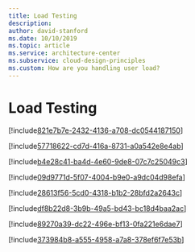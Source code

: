```yaml
---
title: Load Testing
description: 
author: david-stanford
ms.date: 10/10/2019
ms.topic: article
ms.service: architecture-center
ms.subservice: cloud-design-principles
ms.custom: How are you handling user load? 
---
```


# Load Testing

<!-- Have you done testing at expected peak load? -->
[!include[821e7b7e-2432-4136-a708-dc0544187150](./guidance/821e7b7e-2432-4136-a708-dc0544187150.md)]

<!-- Know the limits of Azure resources as it relates to your workload -->
[!include[57718622-cd7d-416a-8731-a0a542e8e4ab](./guidance/57718622-cd7d-416a-8731-a0a542e8e4ab.md)]

<!-- Understand the user load the system can handle -->
[!include[b4e28c41-ba4d-4e60-9de8-07c7c25049c3](./guidance/b4e28c41-ba4d-4e60-9de8-07c7c25049c3.md)]

<!-- Know base & peak loads -->
[!include[09d9771d-5f07-4004-b9e0-a9dc04d98efa](./guidance/09d9771d-5f07-4004-b9e0-a9dc04d98efa.md)]

<!-- Know how long it takes scaling to respond to events -->
[!include[28613f56-5cd0-4318-b1b2-28bfd2a2643c](./guidance/28613f56-5cd0-4318-b1b2-28bfd2a2643c.md)]

<!-- Leverage appropriate caching -->
[!include[df8b22d8-3b9b-49a5-bd43-bc18d4baa2ac](./guidance/df8b22d8-3b9b-49a5-bd43-bc18d4baa2ac.md)]

<!-- Database storage is sharded when appropriate -->
[!include[89270a39-dc22-496e-bf13-0fa221e6dae7](./guidance/89270a39-dc22-496e-bf13-0fa221e6dae7.md)]

<!-- Do you know the availability of your SKU's? -->
[!include[373984b8-a555-4958-a7a8-378ef6f7e53b](./guidance/373984b8-a555-4958-a7a8-378ef6f7e53b.md)]

